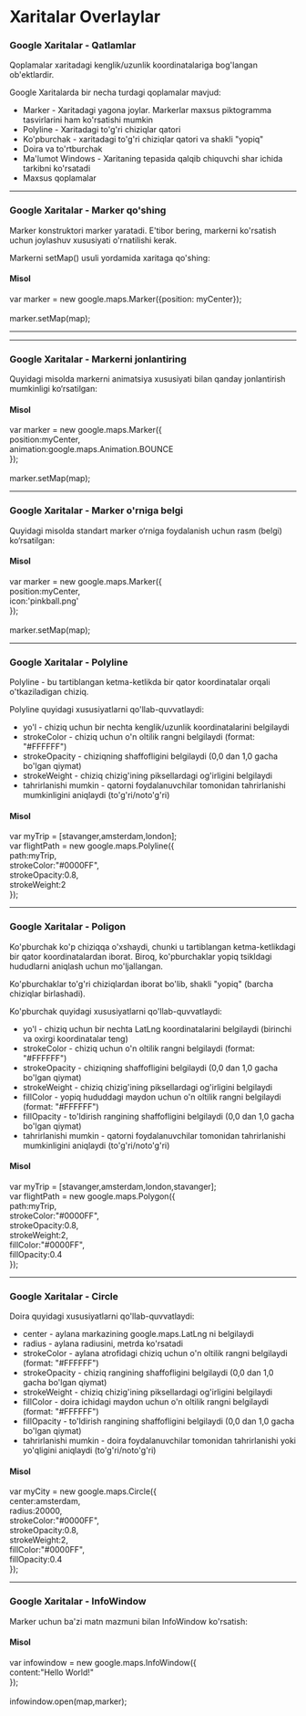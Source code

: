 # Xaritalar Overlaylar

### Google Xaritalar - Qatlamlar

Qoplamalar xaritadagi kenglik/uzunlik koordinatalariga bog'langan ob'ektlardir.

Google Xaritalarda bir necha turdagi qoplamalar mavjud:

* Marker - Xaritadagi yagona joylar. Markerlar maxsus piktogramma tasvirlarini ham ko'rsatishi mumkin
* Polyline - Xaritadagi to'g'ri chiziqlar qatori
* Ko'pburchak - xaritadagi to'g'ri chiziqlar qatori va shakli "yopiq"
* Doira va to'rtburchak
* Ma'lumot Windows - Xaritaning tepasida qalqib chiquvchi shar ichida tarkibni ko'rsatadi
* Maxsus qoplamalar

***

### Google Xaritalar - Marker qo'shing

Marker konstruktori marker yaratadi. E'tibor bering, markerni ko'rsatish uchun joylashuv xususiyati o'rnatilishi kerak.

Markerni setMap() usuli yordamida xaritaga qo'shing:

#### Misol

var marker = new google.maps.Marker({position: myCenter});\
\
marker.setMap(map);

***

***

### Google Xaritalar - Markerni jonlantiring

Quyidagi misolda markerni animatsiya xususiyati bilan qanday jonlantirish mumkinligi ko‘rsatilgan:

#### Misol

var marker = new google.maps.Marker({\
&#x20; position:myCenter,\
&#x20; animation:google.maps.Animation.BOUNCE\
});\
\
marker.setMap(map);

***

### Google Xaritalar - Marker o'rniga belgi

Quyidagi misolda standart marker o‘rniga foydalanish uchun rasm (belgi) ko‘rsatilgan:

#### Misol

var marker = new google.maps.Marker({\
&#x20; position:myCenter,\
&#x20; icon:'pinkball.png'\
});\
\
marker.setMap(map);

***

### Google Xaritalar - Polyline

Polyline - bu tartiblangan ketma-ketlikda bir qator koordinatalar orqali o'tkaziladigan chiziq.

Polyline quyidagi xususiyatlarni qo'llab-quvvatlaydi:

* yo'l - chiziq uchun bir nechta kenglik/uzunlik koordinatalarini belgilaydi
* strokeColor - chiziq uchun o'n oltilik rangni belgilaydi (format: "#FFFFFF")
* strokeOpacity - chiziqning shaffofligini belgilaydi (0,0 dan 1,0 gacha bo'lgan qiymat)
* strokeWeight - chiziq chizig'ining piksellardagi og'irligini belgilaydi
* tahrirlanishi mumkin - qatorni foydalanuvchilar tomonidan tahrirlanishi mumkinligini aniqlaydi (to'g'ri/noto'g'ri)

#### Misol

var myTrip = \[stavanger,amsterdam,london];\
var flightPath = new google.maps.Polyline({\
&#x20; path:myTrip,\
&#x20; strokeColor:"#0000FF",\
&#x20; strokeOpacity:0.8,\
&#x20; strokeWeight:2\
});

***

### Google Xaritalar - Poligon

Ko'pburchak ko'p chiziqqa o'xshaydi, chunki u tartiblangan ketma-ketlikdagi bir qator koordinatalardan iborat. Biroq, ko'pburchaklar yopiq tsikldagi hududlarni aniqlash uchun mo'ljallangan.

Ko'pburchaklar to'g'ri chiziqlardan iborat bo'lib, shakli "yopiq" (barcha chiziqlar birlashadi).

Ko'pburchak quyidagi xususiyatlarni qo'llab-quvvatlaydi:

* yo'l - chiziq uchun bir nechta LatLng koordinatalarini belgilaydi (birinchi va oxirgi koordinatalar teng)
* strokeColor - chiziq uchun o'n oltilik rangni belgilaydi (format: "#FFFFFF")
* strokeOpacity - chiziqning shaffofligini belgilaydi (0,0 dan 1,0 gacha bo'lgan qiymat)
* strokeWeight - chiziq chizig'ining piksellardagi og'irligini belgilaydi
* fillColor - yopiq hududdagi maydon uchun o'n oltilik rangni belgilaydi (format: "#FFFFFF")
* fillOpacity - to'ldirish rangining shaffofligini belgilaydi (0,0 dan 1,0 gacha bo'lgan qiymat)
* tahrirlanishi mumkin - qatorni foydalanuvchilar tomonidan tahrirlanishi mumkinligini aniqlaydi (to'g'ri/noto'g'ri)

#### Misol

var myTrip = \[stavanger,amsterdam,london,stavanger];\
var flightPath = new google.maps.Polygon({\
&#x20; path:myTrip,\
&#x20; strokeColor:"#0000FF",\
&#x20; strokeOpacity:0.8,\
&#x20; strokeWeight:2,\
&#x20; fillColor:"#0000FF",\
&#x20; fillOpacity:0.4\
});

***

### Google Xaritalar - Circle

Doira quyidagi xususiyatlarni qo'llab-quvvatlaydi:

* center - aylana markazining google.maps.LatLng ni belgilaydi
* radius - aylana radiusini, metrda ko'rsatadi
* strokeColor - aylana atrofidagi chiziq uchun o'n oltilik rangni belgilaydi (format: "#FFFFFF")
* strokeOpacity - chiziq rangining shaffofligini belgilaydi (0,0 dan 1,0 gacha bo'lgan qiymat)
* strokeWeight - chiziq chizig'ining piksellardagi og'irligini belgilaydi
* fillColor - doira ichidagi maydon uchun o'n oltilik rangni belgilaydi (format: "#FFFFFF")
* fillOpacity - to'ldirish rangining shaffofligini belgilaydi (0,0 dan 1,0 gacha bo'lgan qiymat)
* tahrirlanishi mumkin - doira foydalanuvchilar tomonidan tahrirlanishi yoki yo'qligini aniqlaydi (to'g'ri/noto'g'ri)

#### Misol

var myCity = new google.maps.Circle({\
&#x20; center:amsterdam,\
&#x20; radius:20000,\
&#x20; strokeColor:"#0000FF",\
&#x20; strokeOpacity:0.8,\
&#x20; strokeWeight:2,\
&#x20; fillColor:"#0000FF",\
&#x20; fillOpacity:0.4\
});

***

### Google Xaritalar - InfoWindow

Marker uchun ba'zi matn mazmuni bilan InfoWindow ko'rsatish:

#### Misol

var infowindow = new google.maps.InfoWindow({\
&#x20; content:"Hello World!"\
});\
\
infowindow.open(map,marker);
